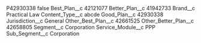 <?xml version="1.0" encoding="UTF-8"?>
<CustomMetadata xmlns="http://soap.sforce.com/2006/04/metadata" xmlns:xsi="http://www.w3.org/2001/XMLSchema-instance" xmlns:xsd="http://www.w3.org/2001/XMLSchema">
    <label>P42930338</label>
    <protected>false</protected>
    <values>
        <field>Best_Plan__c</field>
        <value xsi:type="xsd:string">42121077</value>
    </values>
    <values>
        <field>Better_Plan__c</field>
        <value xsi:type="xsd:string">41942733</value>
    </values>
    <values>
        <field>Brand__c</field>
        <value xsi:type="xsd:string">Practical Law</value>
    </values>
    <values>
        <field>Content_Type__c</field>
        <value xsi:type="xsd:string">abcde</value>
    </values>
    <values>
        <field>Good_Plan__c</field>
        <value xsi:type="xsd:string">42930338</value>
    </values>
    <values>
        <field>Jurisdiction__c</field>
        <value xsi:type="xsd:string">General</value>
    </values>
    <values>
        <field>Other_Best_Plan__c</field>
        <value xsi:type="xsd:string">42661525</value>
    </values>
    <values>
        <field>Other_Better_Plan__c</field>
        <value xsi:type="xsd:string">42658805</value>
    </values>
    <values>
        <field>Segment__c</field>
        <value xsi:type="xsd:string">Corporation</value>
    </values>
    <values>
        <field>Service_Module__c</field>
        <value xsi:type="xsd:string">PPP</value>
    </values>
    <values>
        <field>Sub_Segment__c</field>
        <value xsi:type="xsd:string">Corporation</value>
    </values>
</CustomMetadata>
